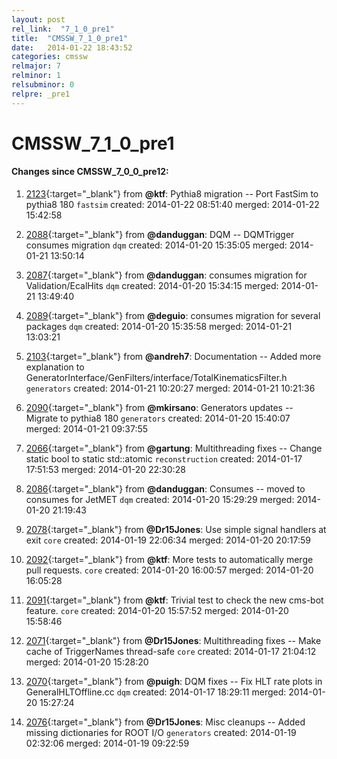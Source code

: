 ```yaml
---
layout: post
rel_link:  "7_1_0_pre1"
title:  "CMSSW_7_1_0_pre1"
date:   2014-01-22 18:43:52
categories: cmssw
relmajor: 7
relminor: 1
relsubminor: 0
relpre: _pre1
---
```


# CMSSW_7_1_0_pre1
#### Changes since CMSSW_7_0_0_pre12:

1. [2123](http://github.com/cms-sw/cmssw/pull/2123){:target="_blank"}  from **@ktf**: Pythia8 migration -- Port FastSim to pythia8 180 `fastsim`  created: 2014-01-22 08:51:40 merged: 2014-01-22 15:42:58

2. [2088](http://github.com/cms-sw/cmssw/pull/2088){:target="_blank"}  from **@danduggan**: DQM -- DQMTrigger consumes migration `dqm`  created: 2014-01-20 15:35:05 merged: 2014-01-21 13:50:14

3. [2087](http://github.com/cms-sw/cmssw/pull/2087){:target="_blank"}  from **@danduggan**: consumes migration for Validation/EcalHits `dqm`  created: 2014-01-20 15:34:15 merged: 2014-01-21 13:49:40

4. [2089](http://github.com/cms-sw/cmssw/pull/2089){:target="_blank"}  from **@deguio**: consumes migration for several packages `dqm`  created: 2014-01-20 15:35:58 merged: 2014-01-21 13:03:21

5. [2103](http://github.com/cms-sw/cmssw/pull/2103){:target="_blank"}  from **@andreh7**: Documentation -- Added more explanation to GeneratorInterface/GenFilters/interface/TotalKinematicsFilter.h `generators`  created: 2014-01-21 10:20:27 merged: 2014-01-21 10:21:36

6. [2090](http://github.com/cms-sw/cmssw/pull/2090){:target="_blank"}  from **@mkirsano**: Generators updates -- Migrate to pythia8 180 `generators`  created: 2014-01-20 15:40:07 merged: 2014-01-21 09:37:55

7. [2066](http://github.com/cms-sw/cmssw/pull/2066){:target="_blank"}  from **@gartung**: Multithreading fixes -- Change static bool to static std::atomic<bool> `reconstruction`  created: 2014-01-17 17:51:53 merged: 2014-01-20 22:30:28

8. [2086](http://github.com/cms-sw/cmssw/pull/2086){:target="_blank"}  from **@danduggan**: Consumes -- moved to consumes for JetMET `dqm`  created: 2014-01-20 15:29:29 merged: 2014-01-20 21:19:43

9. [2078](http://github.com/cms-sw/cmssw/pull/2078){:target="_blank"}  from **@Dr15Jones**: Use simple signal handlers at exit `core`  created: 2014-01-19 22:06:34 merged: 2014-01-20 20:17:59

10. [2092](http://github.com/cms-sw/cmssw/pull/2092){:target="_blank"}  from **@ktf**: More tests to automatically merge pull requests. `core`  created: 2014-01-20 16:00:57 merged: 2014-01-20 16:05:28

11. [2091](http://github.com/cms-sw/cmssw/pull/2091){:target="_blank"}  from **@ktf**: Trivial test to check the new cms-bot feature. `core`  created: 2014-01-20 15:57:52 merged: 2014-01-20 15:58:46

12. [2071](http://github.com/cms-sw/cmssw/pull/2071){:target="_blank"}  from **@Dr15Jones**: Multithreading fixes -- Make cache of TriggerNames thread-safe `core`  created: 2014-01-17 21:04:12 merged: 2014-01-20 15:28:20

13. [2070](http://github.com/cms-sw/cmssw/pull/2070){:target="_blank"}  from **@puigh**: DQM fixes -- Fix HLT rate plots in GeneralHLTOffline.cc `dqm`  created: 2014-01-17 18:29:11 merged: 2014-01-20 15:27:24

14. [2076](http://github.com/cms-sw/cmssw/pull/2076){:target="_blank"}  from **@Dr15Jones**: Misc cleanups -- Added missing dictionaries for ROOT I/O `generators`  created: 2014-01-19 02:32:06 merged: 2014-01-19 09:22:59
